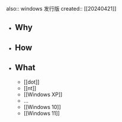 also:: windows 发行版
created:: [[20240421]]

- ## Why
- ## How
- ## What
  - [[dot]]
  - [[nt]]
  - [[Windows XP]]
  - ...
  - [[Windows 10]]
  - [[Windows 11]]